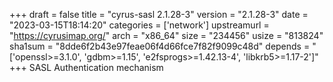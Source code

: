 +++
draft = false
title = "cyrus-sasl 2.1.28-3"
version = "2.1.28-3"
date = "2023-03-15T18:14:20"
categories = ['network']
upstreamurl = "https://cyrusimap.org/"
arch = "x86_64"
size = "234456"
usize = "813824"
sha1sum = "8dde6f2b43e97feae06f4d66fce7f82f9099c48d"
depends = "['openssl>=3.1.0', 'gdbm>=1.15', 'e2fsprogs>=1.42.13-4', 'libkrb5>=1.17-2']"
+++
SASL Authentication mechanism